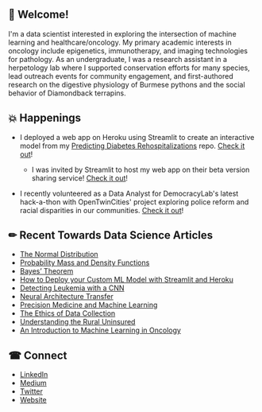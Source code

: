 ## 👋 Welcome!

I'm a data scientist interested in exploring the intersection of machine learning and healthcare/oncology. My primary academic interests in oncology include epigenetics, immunotherapy, and imaging technologies for pathology. As an undergraduate, I was a research assistant in a herpetology lab where I supported conservation efforts for many species, lead outreach events for community engagement, and first-authored research on the digestive physiology of Burmese pythons and the social behavior of Diamondback terrapins.

## 💥 Happenings

* I deployed a web app on Heroku using Streamlit to create an interactive model from my [Predicting Diabetes Rehospitalizations](https://github.com/ArenCarpenter/Diabetes_Hospitalizations) repo. [Check it out](https://diabetes-hospitalization.herokuapp.com/)!
    
    * I was invited by Streamlit to host my web app on their beta version sharing service! [Check it out](https://share.streamlit.io/arencarpenter/diabetes_hospitalizations/web_app.py)!

* I recently volunteered as a Data Analyst for DemocracyLab's latest hack-a-thon with OpenTwinCities' project exploring police reform and racial disparities in our communities. [Check it out](https://github.com/OpenTwinCities/policing-and-public-safety-data-toolkit)!

## &#x270f; Recent Towards Data Science Articles 

* [The Normal Distribution](https://towardsdatascience.com/the-normal-distribution-17a4092766ac)
* [Probability Mass and Density Functions](https://towardsdatascience.com/probability-mass-and-density-functions-eab86a81d021)
* [Bayes’ Theorem](https://towardsdatascience.com/bayes-theorem-475ab96b019f)
* [How to Deploy your Custom ML Model with Streamlit and Heroku](https://towardsdatascience.com/how-to-deploy-your-custom-ml-model-with-streamlit-and-heroku-53456cb054fb)
* [Detecting Leukemia with a CNN](https://towardsdatascience.com/detecting-leukemia-with-a-cnn-af699b19ab99)
* [Neural Architecture Transfer](https://towardsdatascience.com/neural-architecture-transfer-54226b2306e3)
* [Precision Medicine and Machine Learning](https://towardsdatascience.com/precision-medicine-and-machine-learning-11060caa3065)
* [The Ethics of Data Collection](https://towardsdatascience.com/the-ethics-of-data-collection-9573dc0ae240)
* [Understanding the Rural Uninsured](https://towardsdatascience.com/understanding-the-rural-uninsured-c14921796e5e)
* [An Introduction to Machine Learning in Oncology](https://towardsdatascience.com/machine-learning-ai-applications-in-oncology-73a8963c4735)

## &#x260e; Connect

* [LinkedIn](https://www.linkedin.com/in/aren-carpenter/)
* [Medium](https://arencarpenter.medium.com/)
* [Twitter](https://twitter.com/ArenCarpenter)
* [Website](http://www.arencarpenter.com/)
